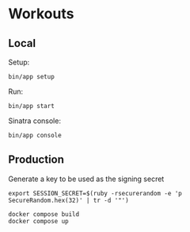 # Workouts

## Local

Setup:

```shell
bin/app setup
```

Run:

```shell
bin/app start
```

Sinatra console:

```shell
bin/app console
```

## Production

Generate a key to be used as the signing secret

```shell
export SESSION_SECRET=$(ruby -rsecurerandom -e 'p SecureRandom.hex(32)' | tr -d '"')
```

```shell
docker compose build
docker compose up
```
